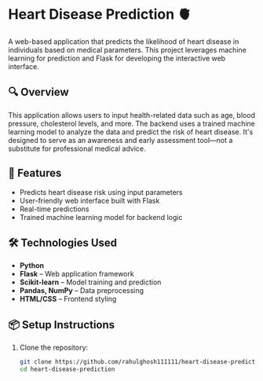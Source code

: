 # Heart Disease Prediction 🫀

A web-based application that predicts the likelihood of heart disease in individuals based on medical parameters. This project leverages machine learning for prediction and Flask for developing the interactive web interface.

## 🔍 Overview

This application allows users to input health-related data such as age, blood pressure, cholesterol levels, and more. The backend uses a trained machine learning model to analyze the data and predict the risk of heart disease. It's designed to serve as an awareness and early assessment tool—not a substitute for professional medical advice.

## 🚀 Features

- Predicts heart disease risk using input parameters
- User-friendly web interface built with Flask
- Real-time predictions
- Trained machine learning model for backend logic

## 🛠️ Technologies Used

- **Python**
- **Flask** – Web application framework
- **Scikit-learn** – Model training and prediction
- **Pandas, NumPy** – Data preprocessing
- **HTML/CSS** – Frontend styling

## 📦 Setup Instructions

1. Clone the repository:
   ```bash
   git clone https://github.com/rahulghosh111111/heart-disease-prediction.git
   cd heart-disease-prediction

